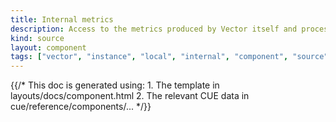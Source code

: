 ```yaml
---
title: Internal metrics
description: Access to the metrics produced by Vector itself and process them in your Vector pipeline
kind: source
layout: component
tags: ["vector", "instance", "local", "internal", "component", "source", "metrics"]
---
```


{{/* This doc is generated using:
     1. The template in layouts/docs/component.html
     2. The relevant CUE data in cue/reference/components/... */}}
